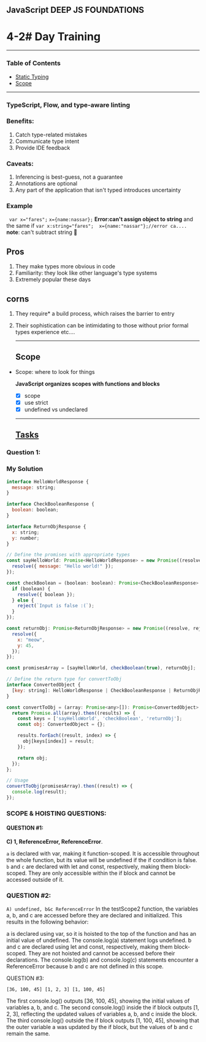 ## JavaScript DEEP JS FOUNDATIONS

# 4-2# Day Training

---

### Table of Contents

- [Static Typing](#)
- [Scope](#)

---

### TypeScript, Flow, and type-aware linting

### Benefits:
1. Catch type-related mistakes
2. Communicate type intent
3. Provide IDE feedback

### Caveats:

1. Inferencing is best-guess, not a
guarantee
2. Annotations are optional
3. Any part of the application that
isn't typed introduces uncertainty

### Example
` var x="fares";`
`x={name:nassar};`
**Error:can't assign object to string**
and the same if 
`var x:string="fares";  x={name:"nassar"};//error ca....`
**note**: can't subtract string 🔨

## Pros
1. They make types more obvious in code
2. Familiarity: they look like other language's type systems
3. Extremely popular these days
## corns 
1. They require* a build process, which raises the barrier to entry
2. Their sophistication can be intimidating to those without prior formal types experience
   etc....

   ---

   ## Scope

* Scope: where to look for things

     **JavaScript organizes scopes with functions and blocks**
  - [x] scope
  - [x] use strict
  - [x] undefined vs undeclared

  ---
  ## [Tasks](https://github.com/orjwan-alrajaby/gsg-expressjs-backend-training-2023/blob/main/learning-sprint-1/week3-day2-tasks/tasks.md)

### Question 1:


### My Solution
```javascript
interface HelloWorldResponse {
  message: string;
}

interface CheckBooleanResponse {
  boolean: boolean;
}

interface ReturnObjResponse {
  x: string;
  y: number;
}

// Define the promises with appropriate types
const sayHelloWorld: Promise<HelloWorldResponse> = new Promise((resolve, reject) => {
  resolve({ message: "Hello world!" });
});

const checkBoolean = (boolean: boolean): Promise<CheckBooleanResponse> => new Promise((resolve, reject) => {
  if (boolean) {
    resolve({ boolean });
  } else {
    reject(`Input is false :(`);
  }
});

const returnObj: Promise<ReturnObjResponse> = new Promise((resolve, reject) => {
  resolve({
    x: "meow",
    y: 45,
  });
});

const promisesArray = [sayHelloWorld, checkBoolean(true), returnObj];

// Define the return type for convertToObj
interface ConvertedObject {
  [key: string]: HelloWorldResponse | CheckBooleanResponse | ReturnObjResponse;
}

const convertToObj = (array: Promise<any>[]): Promise<ConvertedObject> => {
  return Promise.all(array).then((results) => {
    const keys = ['sayHelloWorld', 'checkBoolean', 'returnObj'];
    const obj: ConvertedObject = {};

    results.forEach((result, index) => {
      obj[keys[index]] = result;
    });

    return obj;
  });
};

// Usage
convertToObj(promisesArray).then((result) => {
  console.log(result);
});

```
 ### SCOPE & HOISTING QUESTIONS:
 #### QUESTION #1:

**C) 1, ReferenceError, ReferenceError**.

`a` is declared with var, making it function-scoped. It is accessible throughout the whole function, but its value will be undefined if the if condition is false.
`b` and `c` are declared with let and const, respectively, making them block-scoped. They are only accessible within the if block and cannot be accessed outside of it.

### QUESTION #2:

`A) undefined, b&c ReferenceError`
In the testScope2 function, the variables a, b, and c are accessed before they are declared and initialized. This results in the following behavior:

a is declared using var, so it is hoisted to the top of the function and has an initial value of undefined. The console.log(a) statement logs undefined.
b and c are declared using let and const, respectively, making them block-scoped. They are not hoisted and cannot be accessed before their declarations. The console.log(b) and console.log(c) statements encounter a ReferenceError because b and c are not defined in this scope.

QUESTION #3:

`[36, 100, 45] [1, 2, 3] [1, 100, 45]`


The first console.log() outputs [36, 100, 45], showing the initial values of variables a, b, and c.
The second console.log() inside the if block outputs [1, 2, 3], reflecting the updated values of variables a, b, and c inside the block.
The third console.log() outside the if block outputs [1, 100, 45], showing that the outer variable a was updated by the if block, but the values of b and c remain the same.
